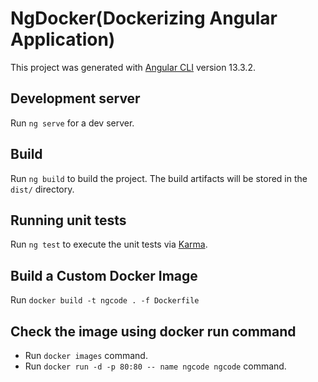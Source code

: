 # NgDocker(Dockerizing Angular Application)

This project was generated with [Angular CLI](https://github.com/angular/angular-cli) version 13.3.2.

## Development server

Run `ng serve` for a dev server. 

## Build

Run `ng build` to build the project. The build artifacts will be stored in the `dist/` directory.

## Running unit tests

Run `ng test` to execute the unit tests via [Karma](https://karma-runner.github.io).

## Build a Custom Docker Image

Run `docker build -t ngcode . -f Dockerfile`

## Check the image using docker run command 

* Run `docker images` command.
* Run `docker run -d -p 80:80 -- name ngcode ngcode` command.
